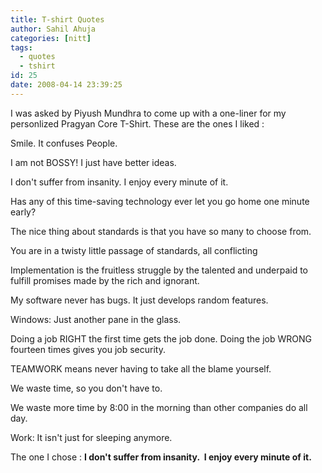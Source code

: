 ```yaml
---
title: T-shirt Quotes
author: Sahil Ahuja
categories: [nitt]
tags:
  - quotes
  - tshirt
id: 25
date: 2008-04-14 23:39:25
---
```


I was asked by Piyush Mundhra to come up with a one-liner for my personlized Pragyan Core T-Shirt. These are the ones I liked :

Smile. It confuses People.

I am not BOSSY!
I just have better ideas.

I don't suffer from insanity.
I enjoy every minute of it.

Has any of this time-saving technology ever let you go home one minute early?

The nice thing about standards is that you have so many to choose from.

You are in a twisty little passage of standards, all conflicting

Implementation is the fruitless struggle by the talented and underpaid to fulfill promises made by the rich and ignorant.

My software never has bugs. It just develops random features.

Windows: Just another pane in the glass.

Doing a job RIGHT the first time gets the job done. Doing the job WRONG fourteen times gives you job security.

TEAMWORK means never having to take all the blame yourself.

We waste time, so you don't have to.

We waste more time by 8:00 in the morning than other companies do all day.

Work: It isn't just for sleeping anymore.

The one I chose : **I don't suffer from insanity.  I enjoy every minute of it.**